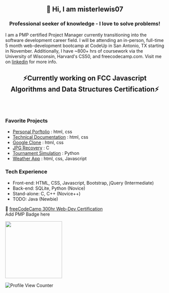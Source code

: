## <p align=center>👋 Hi, I am misterlewis07 </p>
### <p align=center>Professional seeker of knowledge - I love to solve problems! </p>

I am a PMP certified Project Manager currently transitioning into the software development career field. I will be attending an in-person, full-time 5 month web-development bootcamp at CodeUp in San Antonio, TX starting in November. Additionally, I have ~800+ hrs of coursework via the University of Wisconsin, Harvard's CS50, and freecodecamp.com. Visit me on [linkedin](https://www.linkedin.com/in/mistermattlewis/) for more info. <br>

## <p align=center>⚡Currently working on FCC Javascript Algorithms and Data Structures Certification⚡ </p><br>

### Favorite Projects
* [Personal Porftolio](https://github.com/misterlewis07/FCC_personal_portfolio) : html, css
* [Technical Documentation](https://github.com/misterlewis07/technical_documentation) : html, css
* [Google Clone](https://github.com/misterlewis07/google-homepage) : html, css
* [JPG Recovery](https://github.com/misterlewis07/cs50_recover) : C
* [Tournament Simulation](https://github.com/misterlewis07/cs50_tournament) : Python
* [Weather App](https://github.com/misterlewis07/cs50_weatherApp) : html, css, Javascript
 
 ### Tech Experience
 - Front-end: HTML, CSS, Javascript, Bootstrap, jQuery (Intermediate)
 - Back-end: SQLite, Python (Novice)
 - Stand-alone: C, C++ (Novice++)
 - TODO: Java (Newbie)

🚀 [freeCodeCamp 300hr Web-Dev Certification](https://www.freecodecamp.org/certification/misterlewis/responsive-web-design) <br>
Add PMP Badge here
<div data-iframe-width="150" data-iframe-height="270" data-share-badge-id="1774a52a-76f5-4a2f-8a68-61590c315bb8" data-share-badge-host="https://www.credly.com"></div><script type="text/javascript" async src="//cdn.credly.com/assets/utilities/embed.js"></script>
<img height="180em" src="https://github-readme-stats.vercel.app/api?username=misterlewis07&show_icons=true&hide_border=true&&count_private=true&include_all_commits=true" /> <br>

![Profile View Counter](https://komarev.com/ghpvc/?username=misterlewis07)


